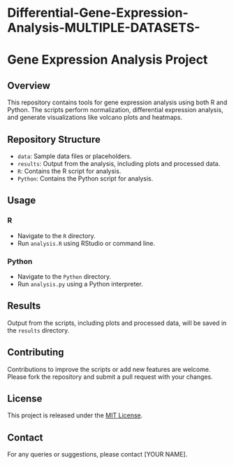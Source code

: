 # Differential-Gene-Expression-Analysis-MULTIPLE-DATASETS-

# Gene Expression Analysis Project

## Overview
This repository contains tools for gene expression analysis using both R and Python. The scripts perform normalization, differential expression analysis, and generate visualizations like volcano plots and heatmaps.

## Repository Structure
- `data`: Sample data files or placeholders.
- `results`: Output from the analysis, including plots and processed data.
- `R`: Contains the R script for analysis.
- `Python`: Contains the Python script for analysis.

## Usage
### R
- Navigate to the `R` directory.
- Run `analysis.R` using RStudio or command line.

### Python
- Navigate to the `Python` directory.
- Run `analysis.py` using a Python interpreter.

## Results
Output from the scripts, including plots and processed data, will be saved in the `results` directory.

## Contributing
Contributions to improve the scripts or add new features are welcome. Please fork the repository and submit a pull request with your changes.

## License
This project is released under the [MIT License](LICENSE).

## Contact
For any queries or suggestions, please contact [YOUR NAME].
